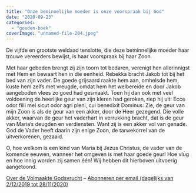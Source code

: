 ```yaml
---
title: "Onze beminnelijke moeder is onze voorspraak bij God"
date: "2020-09-23"
categories: 
  - "gouden-boek"
coverImage: "unnamed-file-204.jpeg"
---
```


De vijfde en grootste weldaad tenslotte, die deze beminnelijke moeder haar trouwe vereerders bewijst, is haar voorspraak bij haar Zoon.

Met haar gebeden brengt zij zijn toorn tot bedaren, verenigt hen allerinnigst met Hem en bewaart hen in die eenheid. Rebekka bracht Jakob tot bij het bed van zijn vader. De goede grijsaard raakte hem aan, omhelsde hem, kuste hem zelfs met vreugde, omdat hem het welbereide en door Jakob aangeboden vlees zo goed had gesmaakt. Toen hij dan ook met veel voldoening de heerlijke geur van zijn kleren had geroken, riep hij uit: Ecce odor filii mei sicut odor agri pleni, cui benedixit Dominus: Zie, de geur van mijn Zoon is als de geur van een akker, door de Heer gezegend. Die volle akker, waarvan de geur het vaderhart in verrukking bracht, dat is de geur van Maria’s deugden en verdiensten. Want zij is een akker vol van genade. God de Vader heeft daarin zijn enige Zoon, de tarwekorrel van de uitverkorenen, gezaaid.

O, hoe welkom is een kind van Maria bij Jezus Christus, de vader van de komende eeuwen, wanneer het omgeven is met haar goede geur! Hoe vlug en hoe innig worden zij samen één! Wij hebben dit hierboven uitvoerig aangetoond.

[Over de Volmaakte Godsvrucht](/blog/een-jaar-lang-volmaakte-godsvrucht/) – [Abonneren per email (dagelijks van 2/12/2019 tot 28/11/2020)](http://eepurl.com/9RKvX)
